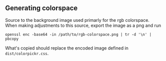 Generating colorspace
---

Source to the background image used primarly for the rgb colorspace.
When making adjustments to this source, export the image as a png and run

    openssl enc -base64 -in /path/to/rgb-colorspace.png | tr -d '\n' | pbcopy

What's copied should replace the encoded image defined in `dist/colorpickr.css`.

